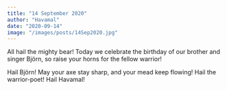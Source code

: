 ```yaml
---
title: "14 September 2020"
author: "Havamal"
date: "2020-09-14"
image: "/images/posts/14Sep2020.jpg"
---
```


All hail the mighty bear! Today we celebrate the birthday of our brother and singer Björn, so raise your horns for the fellow warrior!

Hail Björn! May your axe stay sharp, and your mead keep flowing! Hail the warrior-poet! Hail Havamal!